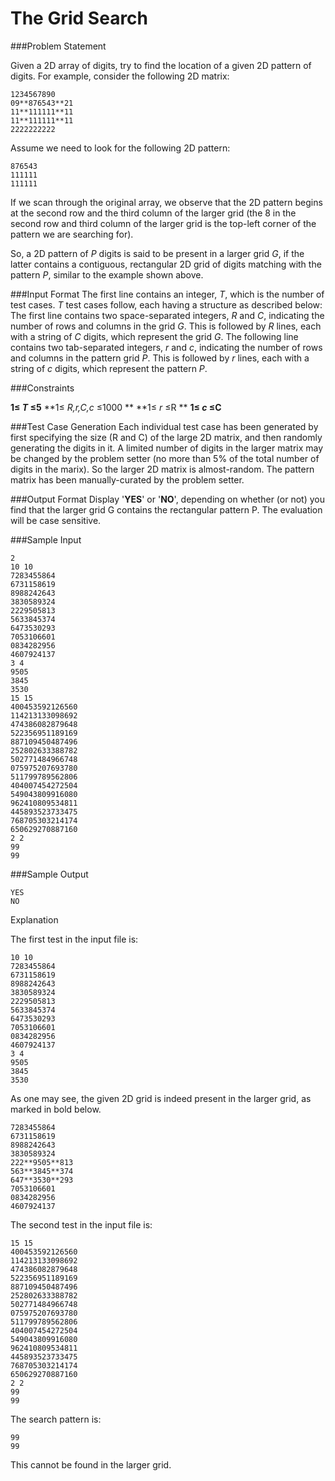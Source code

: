 The Grid Search
================

###Problem Statement

Given a 2D array of digits, try to find the location of a given 2D pattern of digits. For example, consider the following 2D matrix:
```
1234567890  
09**876543**21  
11**111111**11  
11**111111**11  
2222222222  
```
Assume we need to look for the following 2D pattern:
```
876543  
111111  
111111
```
If we scan through the original array, we observe that the 2D pattern begins at the second row and the third column of the larger grid (the 8 in the second row and third column of the larger grid is the top-left corner of the pattern we are searching for).

So, a 2D pattern of *P* digits is said to be present in a larger grid *G*, if the latter contains a contiguous, rectangular 2D grid of digits matching with the pattern *P*, similar to the example shown above.

###Input Format 
The first line contains an integer, *T*, which is the number of test cases. *T* test cases follow, each having a structure as described below: 
The first line contains two space-separated integers, *R* and *C*, indicating the number of rows and columns in the grid *G*. 
This is followed by *R* lines, each with a string of *C* digits, which represent the grid *G*. 
The following line contains two tab-separated integers, *r* and *c*, indicating the number of rows and columns in the pattern grid *P*. 
This is followed by *r* lines, each with a string of *c* digits, which represent the pattern *P*.

###Constraints 

**1≤ *T* ≤5** 
**1≤ *R,r,C,c* ≤1000 **
**1≤ *r* ≤R **
**1≤ *c* ≤C**

###Test Case Generation 
Each individual test case has been generated by first specifying the size (R and C) of the large 2D matrix, and then randomly generating the digits in it. A limited number of digits in the larger matrix may be changed by the problem setter (no more than 5% of the total number of digits in the marix). So the larger 2D matrix is almost-random. The pattern matrix has been manually-curated by the problem setter.

###Output Format 
Display '**YES**' or '**NO**', depending on whether (or not) you find that the larger grid G contains the rectangular pattern P. The evaluation will be case sensitive.

###Sample Input
```
2
10 10
7283455864
6731158619
8988242643
3830589324
2229505813
5633845374
6473530293
7053106601
0834282956
4607924137
3 4
9505
3845
3530
15 15
400453592126560
114213133098692
474386082879648
522356951189169
887109450487496
252802633388782
502771484966748
075975207693780
511799789562806
404007454272504
549043809916080
962410809534811
445893523733475
768705303214174
650629270887160
2 2
99
99
```

###Sample Output
```
YES
NO
```
Explanation

The first test in the input file is:
```
10 10
7283455864
6731158619
8988242643
3830589324
2229505813
5633845374
6473530293
7053106601
0834282956
4607924137
3 4
9505
3845
3530
```
As one may see, the given 2D grid is indeed present in the larger grid, as marked in bold below.
```
7283455864  
6731158619  
8988242643  
3830589324  
222**9505**813  
563**3845**374  
647**3530**293  
7053106601  
0834282956  
4607924137
```  
The second test in the input file is:
```
15 15
400453592126560
114213133098692
474386082879648
522356951189169
887109450487496
252802633388782
502771484966748
075975207693780
511799789562806
404007454272504
549043809916080
962410809534811
445893523733475
768705303214174
650629270887160
2 2
99
99
```
The search pattern is:
```
99
99
```
This cannot be found in the larger grid.